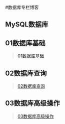 #数据库专栏博客

## MySQL数据库

## 01数据库基础
> [01数据库基础](01数据库基础.md)


## 02数据库查询
> [02数据库查询](02数据库查询.md)

## 03数据库高级操作
> [03数据库高级操作](03数据库高级操作.md)
  
  
 
 
